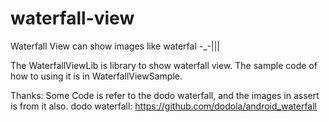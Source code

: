 waterfall-view
==============

Waterfall View can show images like waterfal -_-|||

The WaterfallViewLib is library to show waterfall view.
The sample code of how to using it is in WaterfallViewSample.

Thanks:
Some Code is refer to the dodo waterfall, and the images in assert is from it also.
dodo waterfall: https://github.com/dodola/android_waterfall

